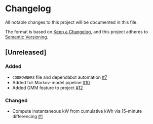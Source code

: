 # Changelog
All notable changes to this project will be documented in this file.

The format is based on [Keep a Changelog](https://keepachangelog.com/en/1.0.0/),
and this project adheres to [Semantic Versioning](https://semver.org/spec/v2.0.0.html).

## [Unreleased]

### Added
- `CODEOWNERS` file and dependabot automation [#7](https://github.com/ie3-institute/simonaMarkovLoad/issues/7)
- Added full Markov-model pipeline [#10](https://github.com/ie3-institute/simonaMarkovLoad/issues/10)
- Added GMM feature to project [#12](https://github.com/ie3-institute/simonaMarkovLoad/issues/12)

### Changed
- Compute instantaneous kW from cumulative kWh via 15-minute differencing [#1](https://github.com/ie3-institute/simonaMarkovLoad/issues/1)
